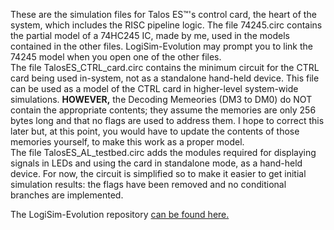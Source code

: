 These are the simulation files for Talos ES™'s control card, the heart of the system, which includes the RISC pipeline logic.
The file 74245.circ contains the partial model of a 74HC245 IC, made by me, used in the models contained in the other files. LogiSim-Evolution may prompt you to link the 74245 model when you open one of the other files.<br>
The file TalosES_CTRL_card.circ contains the minimum circuit for the CTRL card being used in-system, not as a standalone hand-held device. This file can be used as a model of the CTRL card in higher-level system-wide simulations. <b>HOWEVER,</b> the Decoding Memeories (DM3 to DM0) do NOT contain the appropriate contents; they assume the memories are only 256 bytes long and that no flags are used to address them. I hope to correct this later but, at this point, you would have to update the contents of those memories yourself, to make this work as a proper model.<br>
The file TalosES_AL_testbed.circ adds the modules required for displaying signals in LEDs and using the card in standalone mode, as a hand-held device. For now, the circuit is simplified so to make it easier to get initial simulation results: the flags have been removed and no conditional branches are implemented.
<p>
The LogiSim-Evolution repository <a href="https://github.com/logisim-evolution/logisim-evolution">can be found here.</a>
